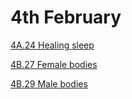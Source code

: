 # 4th February

[4A.24 Healing sleep](4th%20February%2019b3283d770a4a309e0af670b76a7d8e/4A%2024%20Healing%20sleep%208f34b3fe0f9b42f8b2e1f08662c3eee7.md)

[4B.27 Female bodies](4th%20February%2019b3283d770a4a309e0af670b76a7d8e/4B%2027%20Female%20bodies%2024f054dded5444279c77c4cde0b9c0b4.md)

[4B.29 Male bodies](4th%20February%2019b3283d770a4a309e0af670b76a7d8e/4B%2029%20Male%20bodies%20ede9b71d2dfb46efa7b216e685b942e1.md)